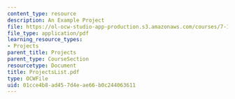 ```yaml
---
content_type: resource
description: An Example Project
file: https://ol-ocw-studio-app-production.s3.amazonaws.com/courses/7-13-experimental-microbial-genetics-fall-2003/01cce4b8ad457d4eae66b0c244063611_ProjectsList.pdf
file_type: application/pdf
learning_resource_types:
- Projects
parent_title: Projects
parent_type: CourseSection
resourcetype: Document
title: ProjectsList.pdf
type: OCWFile
uid: 01cce4b8-ad45-7d4e-ae66-b0c244063611
---
```

